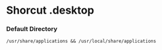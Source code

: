 # Shorcut .desktop

### Default Directory 
```
/usr/share/applications && /usr/local/share/applications 
```

